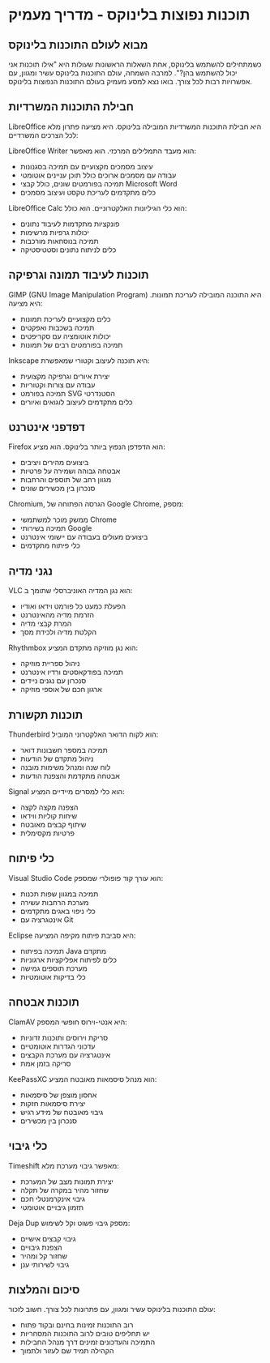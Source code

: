 # תוכנות נפוצות בלינוקס - מדריך מעמיק

## מבוא לעולם התוכנות בלינוקס

כשמתחילים להשתמש בלינוקס, אחת השאלות הראשונות שעולות היא "אילו תוכנות אני יכול להשתמש בהן?". למרבה השמחה, עולם התוכנות בלינוקס עשיר ומגוון, עם אפשרויות רבות לכל צורך. בואו נצא למסע מעמיק בעולם התוכנות הנפוצות בלינוקס.

## חבילת התוכנות המשרדיות

LibreOffice היא חבילת התוכנות המשרדיות המובילה בלינוקס. היא מציעה פתרון מלא לכל הצרכים המשרדיים:

LibreOffice Writer הוא מעבד התמלילים המרכזי. הוא מאפשר:
- עיצוב מסמכים מקצועיים עם תמיכה בסגנונות
- עבודה עם מסמכים ארוכים כולל תוכן עניינים אוטומטי
- תמיכה בפורמטים שונים, כולל קבצי Microsoft Word
- כלים מתקדמים לעריכת טקסט ועיצוב מסמכים

LibreOffice Calc הוא כלי הגיליונות האלקטרוניים. הוא כולל:
- פונקציות מתקדמות לעיבוד נתונים
- יכולות גרפיות מרשימות
- תמיכה בנוסחאות מורכבות
- כלים לניתוח נתונים וסטטיסטיקה

## תוכנות לעיבוד תמונה וגרפיקה

GIMP (GNU Image Manipulation Program) היא התוכנה המובילה לעריכת תמונות. היא מציעה:
- כלים מקצועיים לעריכת תמונות
- תמיכה בשכבות ואפקטים
- יכולות אוטומציה עם סקריפטים
- תמיכה בפורמטים רבים של תמונות

Inkscape היא תוכנה לעיצוב וקטורי שמאפשרת:
- יצירת איורים וגרפיקה מקצועית
- עבודה עם צורות וקטוריות
- תמיכה בפורמט SVG הסטנדרטי
- כלים מתקדמים לעיצוב לוגואים ואיורים

## דפדפני אינטרנט

Firefox הוא הדפדפן הנפוץ ביותר בלינוקס. הוא מציע:
- ביצועים מהירים ויציבים
- אבטחה גבוהה ושמירה על פרטיות
- מגוון רחב של תוספים והרחבות
- סנכרון בין מכשירים שונים

Chromium, הגרסה הפתוחה של Google Chrome, מספק:
- ממשק מוכר למשתמשי Chrome
- תמיכה בשירותי Google
- ביצועים מעולים בעבודה עם יישומי אינטרנט
- כלי פיתוח מתקדמים

## נגני מדיה

VLC הוא נגן המדיה האוניברסלי שתומך ב:
- הפעלת כמעט כל פורמט וידאו ואודיו
- הזרמת מדיה מהאינטרנט
- המרת קבצי מדיה
- הקלטת מדיה ולכידת מסך

Rhythmbox הוא נגן מוזיקה מתקדם המציע:
- ניהול ספריית מוזיקה
- תמיכה בפודקאסטים ורדיו אינטרנט
- סנכרון עם נגנים ניידים
- ארגון חכם של אוספי מוזיקה

## תוכנות תקשורת

Thunderbird הוא לקוח הדואר האלקטרוני המוביל:
- תמיכה במספר חשבונות דואר
- ניהול מתקדם של הודעות
- לוח שנה ומנהל משימות מובנה
- אבטחה מתקדמת והצפנת הודעות

Signal הוא כלי למסרים מיידיים המציע:
- הצפנה מקצה לקצה
- שיחות קוליות ווידאו
- שיתוף קבצים מאובטח
- פרטיות מקסימלית

## כלי פיתוח

Visual Studio Code הוא עורך קוד פופולרי שמספק:
- תמיכה במגוון שפות תכנות
- מערכת הרחבות עשירה
- כלי ניפוי באגים מתקדמים
- אינטגרציה עם Git

Eclipse היא סביבת פיתוח מקיפה המציעה:
- תמיכה בפיתוח Java מתקדם
- כלים לפיתוח אפליקציות ארגוניות
- מערכת תוספים גמישה
- כלי בדיקות אוטומטיות

## תוכנות אבטחה

ClamAV היא אנטי-וירוס חופשי המספק:
- סריקת וירוסים ותוכנות זדוניות
- עדכוני הגדרות אוטומטיים
- אינטגרציה עם מערכת הקבצים
- סריקה בזמן אמת

KeePassXC הוא מנהל סיסמאות מאובטח המציע:
- אחסון מוצפן של סיסמאות
- יצירת סיסמאות חזקות
- גיבוי מאובטח של מידע רגיש
- סנכרון בין מכשירים

## כלי גיבוי

Timeshift מאפשר גיבוי מערכת מלא:
- יצירת תמונות מצב של המערכת
- שחזור מהיר במקרה של תקלה
- גיבוי אינקרמנטלי חכם
- תזמון גיבויים אוטומטי

Deja Dup מספק גיבוי פשוט וקל לשימוש:
- גיבוי קבצים אישיים
- הצפנת גיבויים
- שחזור קל ומהיר
- גיבוי לשירותי ענן

## סיכום והמלצות

עולם התוכנות בלינוקס עשיר ומגוון, עם פתרונות לכל צורך. חשוב לזכור:
- רוב התוכנות זמינות בחינם ובקוד פתוח
- יש תחליפים טובים לרוב התוכנות המסחריות
- התמיכה והעדכונים זמינים דרך מנהל החבילות
- הקהילה תמיד שם לעזור ולתמוך
